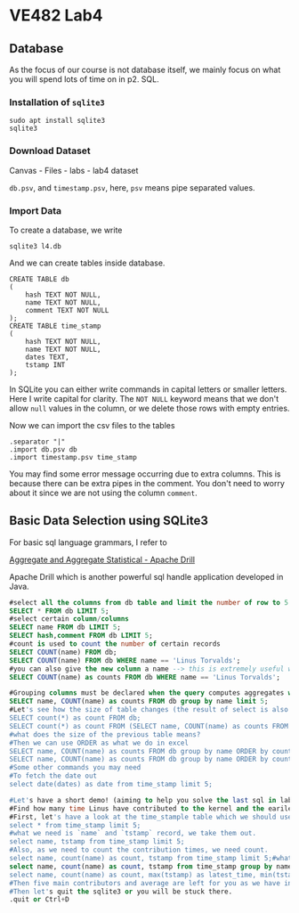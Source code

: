 # VE482 Lab4

## Database

As the focus of our course is not database itself, we mainly focus on what you will spend lots of time on in p2. SQL.

### Installation of `sqlite3`

```shell
sudo apt install sqlite3
sqlite3
```

### Download Dataset

Canvas - Files - labs - lab4 dataset

`db.psv`, and `timestamp.psv`, here, `psv` means pipe separated values.

### Import Data

To create a database, we write

```shell
sqlite3 l4.db
```

And we can create tables inside database.

```sqlite
CREATE TABLE db
(
	hash TEXT NOT NULL,
    name TEXT NOT NULL,
    comment TEXT NOT NULL  
);
CREATE TABLE time_stamp
(
	hash TEXT NOT NULL,
    name TEXT NOT NULL,
    dates TEXT,
    tstamp INT
);
```

In SQLite you can either write commands in capital letters or smaller letters. Here I write capital for clarity. The `NOT NULL` keyword means that we don't allow `null` values in the column, or we delete those rows with empty entries.

Now we can import the csv files to the tables

```sqlite
.separator "|"
.import db.psv db
.import timestamp.psv time_stamp
```

You may find some error message occurring due to extra columns. This is because there can be extra pipes in the comment. You don't need to worry about it since we are not using the column `comment`.

## Basic Data Selection using SQLite3

For basic sql language grammars, I refer to 

[Aggregate and Aggregate Statistical - Apache Drill](https://drill.apache.org/docs/aggregate-and-aggregate-statistical/)

Apache Drill which is another powerful sql handle application developed in Java.

```sql
#select all the columns from db table and limit the number of row to 5 ----> useful to have a check of how the table looks like after each filtering
SELECT * FROM db LIMIT 5; 
#select certain column/columns
SELECT name FROM db LIMIT 5; 
SELECT hash,comment FROM db LIMIT 5;
#count is used to count the number of certain records 
SELECT COUNT(name) FROM db;
SELECT COUNT(name) FROM db WHERE name == 'Linus Torvalds';
#you can also give the new column a name --> this is extremely useful when you have multiple operations
SELECT COUNT(name) as counts FROM db WHERE name == 'Linus Torvalds';

#Grouping columns must be declared when the query computes aggregates with standard functions such as SUM, AVG, and COUNT 
SELECT name, COUNT(name) as counts FROM db group by name limit 5;
#Let's see how the size of table changes (the result of select is also a table)
SELECT count(*) as count FROM db;
SELECT count(*) as count FROM (SELECT name, COUNT(name) as counts FROM db group by name);
#what does the size of the previous table means?
#Then we can use ORDER as what we do in excel
SELECT name, COUNT(name) as counts FROM db group by name ORDER by counts limit 5;
SELECT name, COUNT(name) as counts FROM db group by name ORDER by counts desc limit 5;
#Some other commands you may need
#To fetch the date out
select date(dates) as date from time_stamp limit 5;

#Let's have a short demo! (aiming to help you solve the last sql in lab)
#Find how many time Linus have contributed to the kernel and the earilest and the latest time he has contributed to the kernel
#First, let's have a look at the time_stample table which we should use.
select * from time_stamp limit 5;
#what we need is `name` and `tstamp` record, we take them out.
select name, tstamp from time_stamp limit 5;
#Also, as we need to count the contribution times, we need count.
select name, count(name) as count, tstamp from time_stamp limit 5;#what's wrong with this?
select name, count(name) as count, tstamp from time_stamp group by name limit 5;#what's wrong with this?
select name, count(name) as count, max(tstamp) as latest_time, min(tstamp) as earliest_time from time_stamp group by name limit 5;
#Then five main contributors and average are left for you as we have introduced all the necessary parts before :(
#Then let's quit the sqlite3 or you will be stuck there.
.quit or Ctrl+D
```

